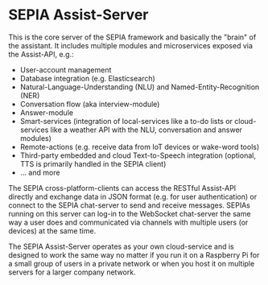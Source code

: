 # SEPIA Assist-Server

This is the core server of the SEPIA framework and basically the "brain" of the assistant. It includes multiple modules and microservices exposed via the Assist-API, e.g.:
* User-account management
* Database integration (e.g. Elasticsearch)
* Natural-Language-Understanding (NLU) and Named-Entity-Recognition (NER)
* Conversation flow (aka interview-module)
* Answer-module
* Smart-services (integration of local-services like a to-do lists or cloud-services like a weather API with the NLU, conversation and answer modules)
* Remote-actions (e.g. receive data from IoT devices or wake-word tools)
* Third-party embedded and cloud Text-to-Speech integration (optional, TTS is primarily handled in the SEPIA client)
* ... and more

The SEPIA cross-platform-clients can access the RESTful Assist-API directly and exchange data in JSON format (e.g. for user authentication) or connect to the SEPIA chat-server to send and receive messages.
SEPIAs running on this server can log-in to the WebSocket chat-server the same way a user does and communicated via channels with multiple users (or devices) at the same time.

The SEPIA Assist-Server operates as your own cloud-service and is designed to work the same way no matter if you run it on a Raspberry Pi for a small group of users in a private network 
or when you host it on multiple servers for a larger company network.
